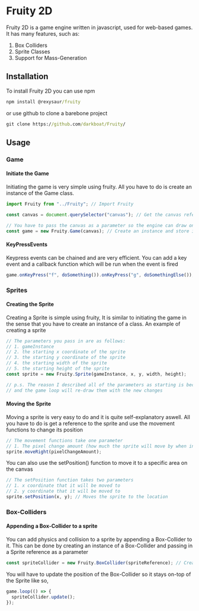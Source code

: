 # Fruity 2D

Fruity 2D is a game engine written in javascript, used for web-based games.
It has many features, such as:

1. Box Colliders
2. Sprite Classes
3. Support for Mass-Generation

## Installation

To install Fruity 2D you can use npm

```cmd
npm install @rexysaur/fruity
```

or use github to clone a barebone project

```cmd
git clone https://github.com/darkboat/Fruity/
```

## Usage

### Game

#### Initiate the Game

Initiating the game is very simple using fruity.
All you have to do is create an instance of the Game class.

```js
import Fruity from "../Fruity"; // Import Fruity

const canvas = document.querySelector("canvas"); // Get the canvas reference

// You have to pass the canvas as a parameter so the engine can draw onto the canvas
const game = new Fruity.Game(canvas); // Create an instance and store it into a variable
```

#### KeyPressEvents

Keypress events can be chained and are very efficient.
You can add a key event and a callback function which will be run when the event is fired

```js
game.onKeyPress("f", doSomething()).onKeyPress("g", doSomethingElse());
```

### Sprites

#### Creating the Sprite

Creating a Sprite is simple using fruity,
It is similar to initiating the game in the sense that you have to create an instance of a class.
An example of creating a sprite

```js
// The parameters you pass in are as follows:
// 1. gameInstance
// 2. the starting x coordinate of the sprite
// 3. the starting y coordinate of the sprite
// 4. the starting width of the sprite
// 5. the starting height of the sprite
const sprite = new Fruity.Sprite(gameInstance, x, y, width, height);

// p.s. The reason I described all of the parameters as starting is because you can change them
// and the game loop will re-draw them with the new changes
```

#### Moving the Sprite

Moving a sprite is very easy to do and it is quite self-explanatory aswell.
All you have to do is get a reference to the sprite and use the movement functions to change its position

```js
// The movement functions take one parameter
// 1. The pixel change amount (how much the sprite will move by when invoked)
sprite.moveRight(pixelChangeAmount);
```

You can also use the setPosition() function to move it to a specific area on the canvas

```js
// The setPosition function takes two parameters
// 1. x coordinate that it will be moved to
// 2. y coordinate that it will be moved to
sprite.setPosition(x, y); // Moves the sprite to the location
```

### Box-Colliders

#### Appending a Box-Collider to a sprite

You can add physics and collision to a sprite by appending a Box-Collider to it.
This can be done by creating an instance of a Box-Collider and passing in a Sprite reference as a parameter

```js
const spriteCollider = new Fruity.BoxCollider(spriteReference); // Create a Box-Collider and append it to a Sprite
```

You will have to update the position of the Box-Collider so it stays on-top of the Sprite like so,

```js
game.loop(() => {
  spriteCollider.update();
});
```
